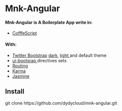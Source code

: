 <div class="container">
  <h1>Mnk-Angular</h1>
  <h4>
    Mnk-Angular is A Boilerplate App write in:
  </h4>
  <ul>
    <li><a href="http://coffeescript.org/" target="_blank">CofffeScript</a></li>
  </ul>
  <h4>With:</h4>
  <ul>
    <li>
      <a href="http://getbootstrap.com/" target="_blank">Twitter Bootstrap</a> 
      <a href="http://bootswatch.com/darkly/" target="_blank">dark</a>, 
      <a href="http://bootswatch.com/yeti/" target="_blank">light </a> 
      and default theme
    </li>
    <li>
      <a href="http://angular-ui.github.io/bootstrap/" target="_blank">ui-bootsrap </a> directives sets</li>
    <li><a href="http://docs.angularjs.org/api/ngRoute/service/$route" target="_blank">Routing</a></li>
    <li><a href="http://karma-runner.github.io/0.12/index.html" target="_blank">Karma</a></li>
    <li><a href="http://jasmine.github.io/" target="_blank">Jasmine</a></li>
  </ul>

  <h2>Install</h2>
  <p class="well">
    git clone https://github.com/dydycloud/mnk-angular.git
  </p>
</div>
